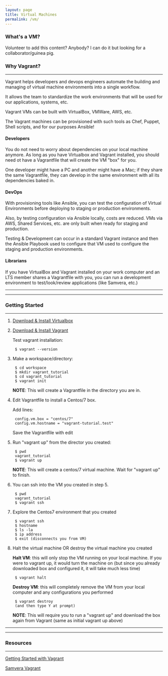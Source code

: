 ```yaml
---
layout: page
title: Virtual Machines
permalink: /vm/
---
```


### What's a VM?

Volunteer to add this content? Anybody? I can do it but looking for a collaborator/guinea pig.

### Why Vagrant?

---

Vagrant helps developers and devops engineers automate the building and managing of virtual machine environments into a single workflow.

It allows the team to standardize the work environments that will be used for our applications, systems, etc.

Vagrant VMs can be built with VirtualBox, VMWare, AWS, etc.

The Vagrant machines can be provisioned with such tools as Chef, Puppet, Shell scripts, and for our purposes Ansible!


#### Developers

You do not need to worry about dependencies on your local machine anymore. As long as you have Virtualbox and Vagrant installed, you should need ot have a Vagrantfile
that will create the VM "box" for you.

One developer might have a PC and another might have a Mac; if they share the same Vagrantfile, they can develop in the same environment with all its dependencies baked in.


#### DevOps

With provisioning tools like Ansible, you can test the configuration of Virtual Environments before deploying to staging or production environments.

Also, by testing configuration via Ansible locally, costs are reduced. VMs via AWS, Shared Services, etc. are only built when ready for staging and production.

Testing & Development can occur in a standard Vagrant instance and then the Ansible Playbook used to configure that VM used to configure the staging and production environments.


#### Librarians

If you have VirtualBox and Vagrant installed on your work computer and an LTS member shares a Vagrantfile with you, you can run a development environment to test/look/review applications (like Samvera, etc.)

---
---

### Getting Started

---

1. [Download & Install Virtualbox](https://www.virtualbox.org/wiki/Downloads)
2. [Download & Install Vagrant](https://www.vagrantup.com/downloads.html)

   Test vagrant installation:

        $ vagrant --version

3. Make a workspace/directory:

        $ cd workspace
        $ mkdir vagrant_tutorial
        $ cd vagrant_tutorial
        $ vagrant init

    __NOTE__: This will create a Vagrantfile in the directory you are in.


4. Edit Vagrantfile to install a Centos/7 box.

   Add lines:

        config.vm.box = "centos/7"
        config.vm.hostname = "vagrant-tutorial.test"

   Save the Vagrantfile with edit


5. Run "vagrant up" from the director you created:

        $ pwd
        vagrant_tutorial
        $ vagrant up

   __NOTE__: This will create a centos/7 virtual machine. Wait for "vagrant up" to finish.

6. You can ssh into the VM you created in step 5.

        $ pwd
        vagrant_tutorial
        $ vagrant ssh

7. Explore the Centos7 environment that you created

        $ vagrant ssh
        $ hostname
        $ ls -la
        $ ip address
        $ exit (disconnects you from VM)


8. Halt the virtual machine OR destroy the virtual machine you created

   __Halt VM__: this will only stop the VM running on your local machine. If you were to vagrant up, it would turn the machine on (but since you already downloaded box and configured it, it will take much less time)

        $ vagrant halt

   __Destroy VM__: this will completely remove the VM from your local computer and any configurations you performed

        $ vagrant destroy
        (and then type Y at prompt)

   __NOTE__: This will require you to run a "vagrant up" and download the box again from Vagrant (same as initial vagrant up above)



---
---

### Resources

---

[Getting Started with Vagrant](https://www.vagrantup.com/intro/getting-started/index.html)

[Samvera Vagrant](https://github.com/samvera-labs/samvera-vagrant)